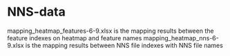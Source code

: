 # NNS-data
mapping_heatmap_features-6-9.xlsx is the mapping results between the feature indexes on heatmap and feature names
mapping_heatmap_nns-6-9.xlsx is the mapping results between NNS file indexes with NNS file names
